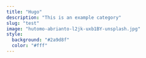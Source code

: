 ```yaml
---
title: "Hugo"
description: "This is an example category"
slug: "test"
image: "hutomo-abrianto-l2jk-uxb1BY-unsplash.jpg"
style:
  background: "#2a9d8f"
  color: "#fff"
---
```

